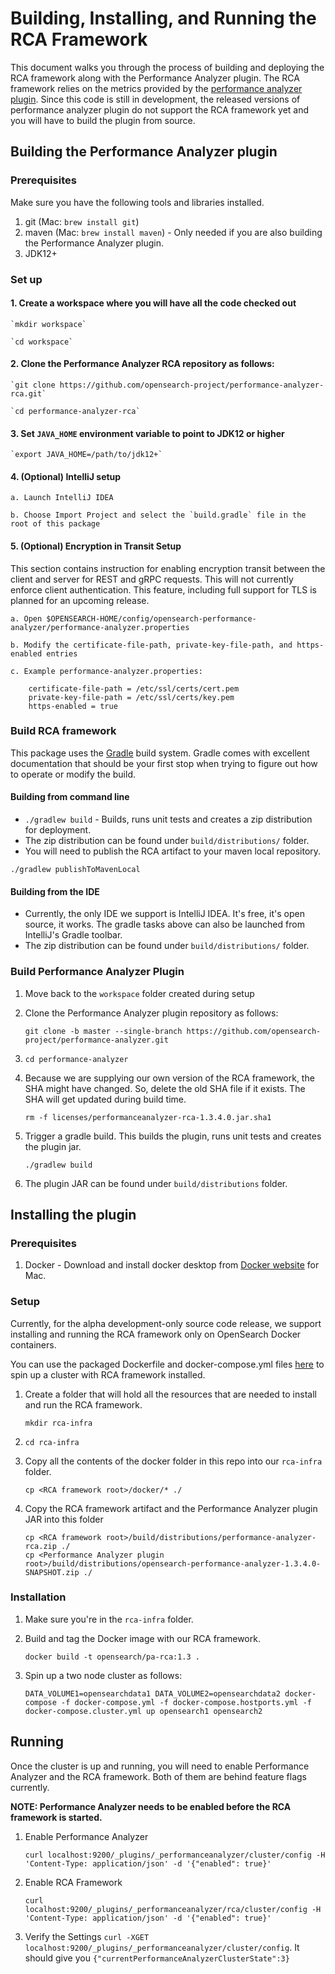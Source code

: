 # Building, Installing, and Running the RCA Framework

This document walks you through the process of building and deploying the RCA framework along with the Performance Analyzer plugin. The RCA framework relies on the metrics provided by the [performance analyzer plugin](https://github.com/opensearch-project/performance-analyzer). Since this code is still in development, the released versions of performance analyzer plugin do not support the RCA framework yet and you will have to build the plugin from source.

    
 ## Building the Performance Analyzer plugin
 
 ### Prerequisites
 Make sure you have the following tools and libraries installed.
 1. git (Mac: `brew install git`)
 2. maven (Mac: `brew install maven`) - Only needed if you are also building the Performance Analyzer plugin.
 3. JDK12+
 
 ### Set up
 #### 1. Create a workspace where you will have all the code checked out
    
    `mkdir workspace`
    
    `cd workspace`
    
 #### 2. Clone the Performance Analyzer RCA repository as follows:
 
    `git clone https://github.com/opensearch-project/performance-analyzer-rca.git`
    
    `cd performance-analyzer-rca`
    
 #### 3. Set `JAVA_HOME` environment variable to point to JDK12 or higher
 
    `export JAVA_HOME=/path/to/jdk12+`
 
 #### 4. (Optional) IntelliJ setup
 
    a. Launch IntelliJ IDEA
    
    b. Choose Import Project and select the `build.gradle` file in the root of this package
    
 #### 5. (Optional) Encryption in Transit Setup
 This section contains instruction for enabling encryption transit between the client and server for REST and gRPC requests.
 This will not currently enforce client  authentication. This feature, including full support for TLS is
 planned for an upcoming release.
 
    a. Open $OPENSEARCH-HOME/config/opensearch-performance-analyzer/performance-analyzer.properties
    
    b. Modify the certificate-file-path, private-key-file-path, and https-enabled entries
    
    c. Example performance-analyzer.properties:
        
        certificate-file-path = /etc/ssl/certs/cert.pem
        private-key-file-path = /etc/ssl/certs/key.pem
        https-enabled = true
 
### Build RCA framework
This package uses the [Gradle](https://docs.gradle.org/current/userguide/userguide.html) build system. Gradle comes with excellent documentation that should be your first stop when trying to figure out how to operate or modify the build.
#### Building from command line
   * `./gradlew build` - Builds, runs unit tests and creates a zip distribution for deployment.
   * The zip distribution can be found under `build/distributions/` folder.
   * You will need to publish the RCA artifact to your maven local repository.
 
   `./gradlew publishToMavenLocal`
        
#### Building from the IDE
   * Currently, the only IDE we support is IntelliJ IDEA. It's free, it's open source, it works. The gradle tasks above can also be launched from IntelliJ's Gradle toolbar.
   * The zip distribution can be found under `build/distributions/` folder.
 
### Build Performance Analyzer Plugin
1. Move back to the `workspace` folder created during setup

2. Clone the Performance Analyzer plugin repository as follows:
 
    `git clone -b master --single-branch https://github.com/opensearch-project/performance-analyzer.git`
   
3. `cd performance-analyzer`
    
4. Because we are supplying our own version of the RCA framework, the SHA might have changed. So, delete the old SHA file if it exists. The SHA will get updated during build time.
 
    `rm -f licenses/performanceanalyzer-rca-1.3.4.0.jar.sha1`

5. Trigger a gradle build. This builds the plugin, runs unit tests and creates the plugin jar.
 
     `./gradlew build`
    
6. The plugin JAR can be found under `build/distributions` folder.
 
## Installing the plugin
 
### Prerequisites

1. Docker - Download and install docker desktop from [Docker website](https://docs.docker.com/docker-for-mac/install/) for Mac.
 
### Setup

Currently, for the alpha development-only source code release, we support installing and running the RCA framework only on OpenSearch Docker containers.
  
You can use the packaged Dockerfile and docker-compose.yml files [here](./docker) to spin up a cluster with RCA framework installed.
  
1. Create a folder that will hold all the resources that are needed to install and run the RCA framework.
    
   `mkdir rca-infra`

2. `cd rca-infra`

3. Copy all the contents of the docker folder in this repo into our `rca-infra` folder.
    
   `cp <RCA framework root>/docker/* ./`

4. Copy the RCA framework artifact and the Performance Analyzer plugin JAR into this folder
 
    `cp <RCA framework root>/build/distributions/performance-analyzer-rca.zip ./`  
    `cp <Performance Analyzer plugin root>/build/distributions/opensearch-performance-analyzer-1.3.4.0-SNAPSHOT.zip ./` 
 
 ### Installation
 
 1. Make sure you're in the `rca-infra` folder.
 
 2. Build and tag the Docker image with our RCA framework.
    
    `docker build -t opensearch/pa-rca:1.3 .`
 
 3. Spin up a two node cluster as follows:
 
    `DATA_VOLUME1=opensearchdata1 DATA_VOLUME2=opensearchdata2 docker-compose -f docker-compose.yml -f docker-compose.hostports.yml -f docker-compose.cluster.yml up opensearch1 opensearch2`
 
 ## Running
 
Once the cluster is up and running, you will need to enable Performance Analyzer and the RCA framework. Both of them are behind feature flags currently.
 
 **NOTE: Performance Analyzer needs to be enabled before the RCA framework is started.**
  
 1. Enable Performance Analyzer
 
    `curl localhost:9200/_plugins/_performanceanalyzer/cluster/config -H 'Content-Type: application/json' -d '{"enabled": true}' `
 
 2. Enable RCA Framework
 
    `curl localhost:9200/_plugins/_performanceanalyzer/rca/cluster/config -H 'Content-Type: application/json' -d '{"enabled": true}' `
    
 3. Verify the Settings
    `curl -XGET localhost:9200/_plugins/_performanceanalyzer/cluster/config`. 
    It should give you `{"currentPerformanceAnalyzerClusterState":3}`
